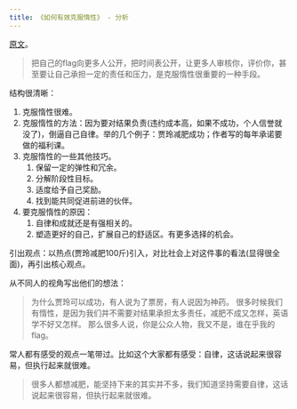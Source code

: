 ```yaml
---
title: 《如何有效克服惰性》 - 分析
---
```

[原文](../o/origin.md)。

> 把自己的flag向更多人公开，把时间表公开，让更多人审核你，评价你，甚至要让自己承担一定的责任和压力，是克服惰性很重要的一种手段。

结构很清晰：
1. 克服惰性很难。
2. 克服惰性的方法：因为要对结果负责(违约成本高，如果不成功，个人信誉就没了)，倒逼自己自律。举的几个例子：贾玲减肥成功；作者写的每年承诺要做的福利课。
3. 克服惰性的一些其他技巧。  
    1. 保留一定的弹性和冗余。
    2. 分解阶段性目标。
    3. 适度给予自己奖励。
    4. 找到能共同促进前进的伙伴。
4. 要克服惰性的原因：
    1. 自律和成就还是有强相关的。
    2. 塑造更好的自己，扩展自己的舒适区。有更多选择的机会。

引出观点：以热点(贾玲减肥100斤)引入，对比社会上对这件事的看法(显得很全面)，再引出核心观点。

从不同人的视角写出他们的想法：
> 为什么贾玲可以成功，有人说为了票房，有人说因为神药。
> 很多时候我们有惰性，是因为我们并不需要对结果承担太多责任，减肥不成又怎样，英语学不好又怎样。
> 那么很多人说，你是公众人物，我又不是，谁在乎我的flag。

常人都有感受的观点一笔带过。比如这个大家都有感受：自律，这话说起来很容易，但执行起来就很难。  
> 很多人都想减肥，能坚持下来的其实并不多，我们知道坚持需要自律，这话说起来很容易，但执行起来就很难。
